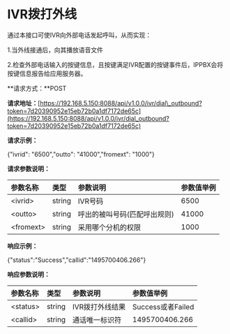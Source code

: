 # IVR拨打外线

通过本接口可使IVR向外部电话发起呼叫，从而实现：

1.当外线接通后，向其播放语音文件

2.检查外部电话输入的按键信息，且按键满足IVR配置的按键事件后，IPPBX会将按键信息报告给应用服务器。

**请求方式：**POST

**请求地址：**[https://192.168.5.150:8088/api/v1.0.0/ivr/dial\_outbound?token=7d20390952e15eb72b0a1df7172de65c](https://192.168.5.150:8088/api/v1.0.0/ivr/dial_outbound?token=7d20390952e15eb72b0a1df7172de65c)

**请求示例：**

{"ivrid": "6500","outto": "41000","fromext": "1000"}

**请求参数说明：**

| 参数名称 | 类型 | 参数说明 | 参数值举例 |
| :--- | :--- | :--- | :--- |
| &lt;ivrid&gt; | string | IVR号码 | 6500 |
| &lt;outto&gt; | string | 呼出的被叫号码\(匹配呼出规则\) | 41000 |
| &lt;fromext&gt; | string | 采用哪个分机的权限 | 1000 |

**响应示例：**

{"status":"Success","callid":"1495700406.266"}

**响应参数说明：**

| 参数名称 | 类型 | 参数说明 | 参数值举例 |
| :--- | :--- | :--- | :--- |
| &lt;status&gt; | string | IVR拨打外线结果 | Success或者Failed |
| &lt;callid&gt; | string | 通话唯一标识符 | 1495700406.266 |



